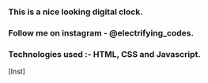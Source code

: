 ### This is a nice looking digital clock.

### Follow me on instagram - @electrifying_codes.

### Technologies used :- HTML, CSS and Javascript.

[Inst]